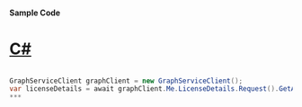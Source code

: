 #### Sample Code
# [C#](#tab/c-sharp)

```C#

GraphServiceClient graphClient = new GraphServiceClient();
var licenseDetails = await graphClient.Me.LicenseDetails.Request().GetAsync();
*** 

```